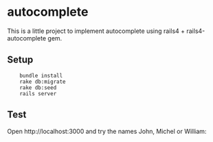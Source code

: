 # autocomplete
This is a little project to implement autocomplete using rails4 + rails4-autocomplete gem.

## Setup

        bundle install
        rake db:migrate
        rake db:seed
        rails server

## Test

Open http://localhost:3000 and try the names John, Michel or William:
